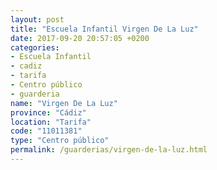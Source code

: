 ```yaml
---
layout: post
title: "Escuela Infantil Virgen De La Luz"
date: 2017-09-20 20:57:05 +0200
categories:
- Escuela Infantil
- cadiz
- tarifa
- Centro público
- guarderia
name: "Virgen De La Luz"
province: "Cádiz"
location: "Tarifa"
code: "11011381"
type: "Centro público"
permalink: /guarderias/virgen-de-la-luz.html
---
```


